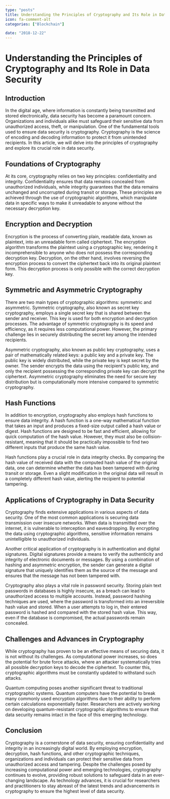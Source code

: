 ```yaml
---
type: "posts"
title: Understanding the Principles of Cryptography and Its Role in Data Security
icon: fa-comment-alt
categories: ["Blockchain"]

date: "2018-12-22"
---
```




# Understanding the Principles of Cryptography and Its Role in Data Security

## Introduction

In the digital age, where information is constantly being transmitted and stored electronically, data security has become a paramount concern. Organizations and individuals alike must safeguard their sensitive data from unauthorized access, theft, or manipulation. One of the fundamental tools used to ensure data security is cryptography. Cryptography is the science of encoding and decoding information to protect it from unintended recipients. In this article, we will delve into the principles of cryptography and explore its crucial role in data security.

## Foundations of Cryptography

At its core, cryptography relies on two key principles: confidentiality and integrity. Confidentiality ensures that data remains concealed from unauthorized individuals, while integrity guarantees that the data remains unchanged and uncorrupted during transit or storage. These principles are achieved through the use of cryptographic algorithms, which manipulate data in specific ways to make it unreadable to anyone without the necessary decryption key.

## Encryption and Decryption

Encryption is the process of converting plain, readable data, known as plaintext, into an unreadable form called ciphertext. The encryption algorithm transforms the plaintext using a cryptographic key, rendering it incomprehensible to anyone who does not possess the corresponding decryption key. Decryption, on the other hand, involves reversing the encryption process to convert the ciphertext back into its original plaintext form. This decryption process is only possible with the correct decryption key.

## Symmetric and Asymmetric Cryptography

There are two main types of cryptographic algorithms: symmetric and asymmetric. Symmetric cryptography, also known as secret key cryptography, employs a single secret key that is shared between the sender and receiver. This key is used for both encryption and decryption processes. The advantage of symmetric cryptography is its speed and efficiency, as it requires less computational power. However, the primary challenge lies in securely distributing the secret key among the intended recipients.

Asymmetric cryptography, also known as public key cryptography, uses a pair of mathematically related keys: a public key and a private key. The public key is widely distributed, while the private key is kept secret by the owner. The sender encrypts the data using the recipient's public key, and only the recipient possessing the corresponding private key can decrypt the ciphertext. Asymmetric cryptography eliminates the need for secure key distribution but is computationally more intensive compared to symmetric cryptography.

## Hash Functions

In addition to encryption, cryptography also employs hash functions to ensure data integrity. A hash function is a one-way mathematical function that takes an input and produces a fixed-size output called a hash value or digest. Hash functions are designed to be fast and efficient, allowing for quick computation of the hash value. However, they must also be collision-resistant, meaning that it should be practically impossible to find two different inputs that produce the same hash value.

Hash functions play a crucial role in data integrity checks. By comparing the hash value of received data with the computed hash value of the original data, one can determine whether the data has been tampered with during transit or storage. Even a slight modification in the original data will result in a completely different hash value, alerting the recipient to potential tampering.

## Applications of Cryptography in Data Security

Cryptography finds extensive applications in various aspects of data security. One of the most common applications is securing data transmission over insecure networks. When data is transmitted over the internet, it is vulnerable to interception and eavesdropping. By encrypting the data using cryptographic algorithms, sensitive information remains unintelligible to unauthorized individuals.

Another critical application of cryptography is in authentication and digital signatures. Digital signatures provide a means to verify the authenticity and integrity of electronic documents or messages. By using a combination of hashing and asymmetric encryption, the sender can generate a digital signature that uniquely identifies them as the source of the message and ensures that the message has not been tampered with.

Cryptography also plays a vital role in password security. Storing plain text passwords in databases is highly insecure, as a breach can lead to unauthorized access to multiple accounts. Instead, password hashing techniques are used, where the password is transformed into an irreversible hash value and stored. When a user attempts to log in, their entered password is hashed and compared with the stored hash value. This way, even if the database is compromised, the actual passwords remain concealed.

## Challenges and Advances in Cryptography

While cryptography has proven to be an effective means of securing data, it is not without its challenges. As computational power increases, so does the potential for brute force attacks, where an attacker systematically tries all possible decryption keys to decode the ciphertext. To counter this, cryptographic algorithms must be constantly updated to withstand such attacks.

Quantum computing poses another significant threat to traditional cryptographic systems. Quantum computers have the potential to break many commonly used encryption algorithms due to their ability to perform certain calculations exponentially faster. Researchers are actively working on developing quantum-resistant cryptographic algorithms to ensure that data security remains intact in the face of this emerging technology.

## Conclusion

Cryptography is a cornerstone of data security, ensuring confidentiality and integrity in an increasingly digital world. By employing encryption, decryption, hash functions, and other cryptographic techniques, organizations and individuals can protect their sensitive data from unauthorized access and tampering. Despite the challenges posed by increasing computational power and emerging technologies, cryptography continues to evolve, providing robust solutions to safeguard data in an ever-changing landscape. As technology advances, it is crucial for researchers and practitioners to stay abreast of the latest trends and advancements in cryptography to ensure the highest level of data security.